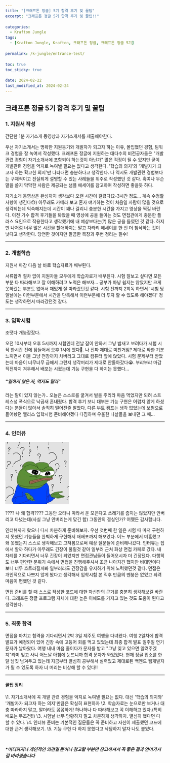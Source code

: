 ```yaml
---
title: "[크래프톤 정글] 5기 합격 후기 및 꿀팁"
excerpt: "크래프톤 정글 5기 합격 후기 및 꿀팁!!"

categories:
  - Krafton Jungle
tags:
  - [Krafton Jungle, Krafton, 크래프톤 정글, 크래프톤 정글 5기]

permalink: /k-jungle/entrance-test/

toc: true
toc_sticky: true

date: 2024-02-22
last_modified_at: 2024-02-24
---
```


<h2>크래프톤 정글 5기 합격 후기 및 꿀팁</h2>

### 1. 지원서 작성

간단한 1분 자기소개 동영상과 자기소개서를 제출해야한다. 

우선 자기소개서는 명확한 지원동기와 개발자가 되고자 하는 이유, 몰입했던 경험, 팀워크 경험을 잘 녹여서 작성했다. 크래프톤 정글에 지원하는 대다수의 비전공자들은 "개발관련 경험이 자기소개서에 포함되야 하는것이 아닌가" 많은 걱정이 될 수 있지만 굳이 개발관련 경험을 억지로 녹여낼 필요는 없다고 생각한다. '학습의 의지'와 '개발자가 되고자 하는 확고한 의지'만 나타내면 충분하다고 생각한다. 나 역시도 개발관련 경험보다는 구체적이고 진실되게 설명할 수 있는 사례들을 위주로 작성했던 것 같다. 혹여나 무슨 말을 쓸지 막막한 사람은 제공되는 샘플 에세이를 참고하여 작성하면 좋을듯 하다.

자기소개 동영상은 완성까지 생각보다 오랜 시간이 걸렸다(2-3시간 정도... 계속 수정할 사항이 생긴다😓) 아무래도 카메라 보고 혼자 얘기하는 것이 처음일 사람이 많을 것으로 생각되는데 익숙해지는데 시간이 꽤나 걸리니 충분한 시간을 가지고 영상을 찍길 바란다. 이전 기수 합격 후기들을 봐왔을 때 영상에 공을 들이는 것도 면접관에게 충분한 플러스 요인으로 작용한다고 생각했기에 내 예상보다는(?) 많은 공을 들였던 것 같다. 하지만 나처럼 너무 많은 시간을 할애하지는 말고 차라리 에세이를 한 번 더 첨삭하는 것이 낫다고 생각한다. 당연한 것이지만 깔끔한 복장과 주변 정리는 필수!

---

### 2. 개별학습

지원서 마감 다음 날 바로 학습자료가 배부된다. 

서류합격 절차 없이 지원자들 모두에게 학습자료가 배부된다. 시험 잘보고 싶다면 모든 부분 다 따라해보고 잘 이해하려고 노력은 해보자... 공부가 마냥 쉽지는 않았지만 크게 못하겠는 부분도 없어서 재밌게 잘 따라갔던것 같다. 시험 전까지 2회독 하면서 '시험 당일날에는 이런부분에서 시간을 단축해서 이런부분에 더 투자 할 수 있도록 해야겠다' 정도는 생각하면서 따라갔던것 같다.

---

### 3. 입학시험

조땟다 개늦잠잤다.

오전 10시부터 오후 5시까지 시험인데 전날 잠이 안와서 그냥 밤새고 보려다가 시험 시작 한시간 전에 잠들어서 오후 1시에 깼다🫠. 나 진짜 제대로 미친거임? 제대로 싸한 기분 느끼면서 이불 그냥 천장까지 차버리고 그대로 컴퓨터 앞에 앉았다. 시험 문제부터 받았는데 마음이 너무너무 급해서 그런지 생각머리가 제대로 안돌아갔다😭. 부랴부랴 마감 직전까지 겨우해서 배포는 시켰는데 기능 구현을 다 하지는 못했다...
<h5>"일하지 않은 자, 먹지도 말라"</h5> 라는 말이 있지 않는가.. 오늘은 스스로를 굶겨서 벌을 주리라 마음 먹었지만 되려 스트레스성 폭식으로 낙곱새 혼내줬다. 합격 후기 보니 대부분 기능 구현은 어렵지 않게 하셨다는 분들이 많아서 솔직히 떨어진줄 알았다. 다른 부트 캠프는 생각 없었는데 보험으로 들어놨던 엘리스 입학시험 준비해야겠다 다짐하며 우울한 나날들을 보내던 그 때...

---

### 4. 인터뷰
<!-- ![pepe](/assets/images/posts_img/pepe.jpg) -->
<img src="/assets/images/posts_img/pepe.jpg" alt="pepe" width="40%"><br>

???? 나 왜 합격???? 그동안 오타니 따라서 운 모은다고 쓰레기를 줍지는 않았지만 안버리고 다녔는데(사실 그냥 안버리는게 맞긴 함) 그동안의 결실인가? 어쨌든 감사합니다. 

인터뷰까지 왔으니 다시 차분하게 준비해보자. 우선 첫번째 한 일은 시험 때 마저 구현하지 못했던 기능들을 완벽하게 구현해서 재배포까지 해보았다. 어느 부분에서 미흡했고 왜 못했는지 스스로 생각해보고 고쳐봄으로써 예상 질문들에 준비해나갔다. 인터뷰는 집에서 할까 하다가 아무래도 긴장이 풀릴것 같아 일부러 근처 화상 면접 카페로 갔다. 내 차례를 기다리면서 너무 긴장이 되었지만 면접관님들이 들어오시자 더 긴장됐다. 다행히도 너무 편안한 분위기 속에서 면접을 진행해주셔서 조금 나아지긴 했지만 비대면이다 보니 너무 흐트러질까봐 일부러라도 긴장감을 유지하기 위해 노력했던것 같다. 면접은 개인적으로 나쁘지 않게 봤다고 생각해서 입학시험 본 직후 만큼의 멘붕은 없었고 되려 마음이 편했던 것 같다.

면접 준비를 할 때 스스로 작성한 코드에 대한 자신만의 근거를 충분히 생각해보길 바란다. 크래프톤 정글 프로그램 자체에 대한 높은 이해도를 가지고 있는 것도 도움이 된다고 생각한다.

---

### 5. 최종 합격
면접을 마치고 합격을 기다리면서 2박 3일 제주도 여행을 다녀왔다. 여행 2일차에 합격 발표가 예정되어 있어 긴장 속에 고등어 회를 먹고 있었는데 최종 합격 발표 일주일 연기 문자가 날아왔다. 여행 내내 마음 졸이다가 문자를 받고 "그냥 잊고 있으면 알려주겠지"라며 잊고 사니 어느날 아침에 눈뜨니까 합격 문자가 와있었다. 현재 정글 입소를 한달 남짓 남겨두고 있는데 지금부터 열심히 공부해서 실력있고 제대로된 백엔드 웹개발자가 될 수 있도록 하자 너 머리는 비상해 할 수 있다!!

---

#### 꿀팁 정리
\1. 자기소개서에 꼭 개발 관련 경험을 억지로 녹여낼 필요는 없다. 대신 '학습의 의지와' '개발자가 되고자 하는 의지'만큼은 확실히 표현하자
\2. 학습자료는 눈으로만 보거나 대충 따라하지 말고, 알더라도 꼼꼼하게! 하나하나 다 따라해보고 꼭 이해하고 있자.(특히 배포는 무조건!!)
\3. 시험날 너무 당황하지 말고 차분하게 생각하자. 열심히 했다면 다 할 수 있다.
\4. 인터뷰 준비는 기본적인 질문들은 꼭 준비하고 자신이 제출했던 코드에 대한 근거 생각해보기.
\5. 기능 구현 다 하지 못했다고 낙담하지 말자 나도 붙었다.

<br>

***\*어디까지나 개인적인 의견일 뿐이니 참고할 부분만 참고하셔서 꼭 좋은 결과 얻어가시길 바라겠습니다***






